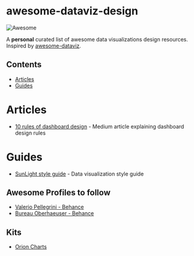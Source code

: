 # awesome-dataviz-design
![Awesome](https://cdn.rawgit.com/sindresorhus/awesome/d7305f38d29fed78fa85652e3a63e154dd8e8829/media/badge.svg)

A **personal** curated list of awesome  data visualizations design resources.  Inspired by [awesome-dataviz](https://github.com/fasouto/awesome-dataviz).


## Contents
- [Articles](#articles)
- [Guides](#guides)




# Articles
* [10 rules of dashboard design](https://medium.muz.li/10-rules-of-dashboard-design-f1a4123028a2) - Medium article explaining dashboard design rules

# Guides
 * [SunLight style guide](https://github.com/amycesal/dataviz-style-guide/blob/master/Sunlight-StyleGuide-DataViz.pdf) -  Data visualization style guide


## Awesome Profiles to follow
* [Valerio Pellegrini - Behance](https://www.behance.net/valeriopellegrini)
* [Bureau Oberhaeuser - Behance](https://www.behance.net/Oberhaeuser)


## Kits
* [Orion Charts](https://gumroad.com/l/orioncharts)
